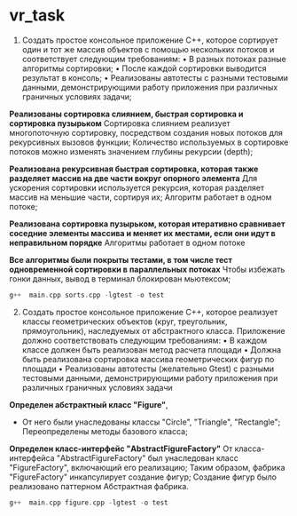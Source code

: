 # vr_task

1. Создать простое консольное приложение C++, которое сортирует один и тот же массив объектов с помощью нескольких потоков и соответствует следующим требованиям:
•	В разных потоках разные алгоритмы сортировки;
•	После каждой сортировки выводится результат в консоль;
•	Реализованы автотесты с разными тестовыми данными, демонстрирующими работу приложения при различных граничных условиях задачи;

**Реализованы сортировка слиянием, быстрая сортировка и сортировка пузырьком**
Сортировка слиянием реализует многопоточную сортировку, посредством создания новых потоков для рекурсивных вызовов функции;
Количество используемых в сортировке потоков можно изменять значением глубины рекурсии (depth);

**Реализована рекурсивная быстрая сортировка, которая также разделяет массив на две части вокруг опорного элемента**
Для ускорения сортировки используется рекурсия, которая разделяет массив на меньшие части, сортируя их;
Алгоритм работает в одном потоке;

**Реализована сортировка пузырьком, которая итеративно сравнивает соседние элементы массива и меняет их местами, если они идут в неправильном порядке**
Алгоритмы работает в одном потоке

**Все алгоритмы были покрыты тестами, в том числе тест одновременной сортировки в параллельных потоках**
Чтобы избежать гонки данных, вывод в терминал блокирован мьютексом;

```cpp
g++  main.cpp sorts.cpp -lgtest -o test
```

2. Создать простое консольное приложение C++, которое реализует классы геометрических объектов (круг, треугольник, прямоугольник), наследуемых от абстрактного класса. Приложение должно соответствовать следующим требованиям:
•	В каждом классе должен быть реализован метод расчета площади
•	Должна быть реализована сортировка массива геометрических фигур по площади
•	Реализованы автотесты (желательно Gtest) с разными тестовыми данными, демонстрирующими работу приложения при различных граничных условиях задачи

**Определен абстрактный класс "Figure"**, 
- От него были унаследованы классы "Circle", "Triangle", "Rectangle";
Переопределены методы базового класса;

**Определен класс-интерфейс "AbstractFigureFactory"**
От класса-интерфейса "AbstractFigureFactory" был унаследован класс "FigureFactory", включающий его реализацию;
Таким образом, фабрика "FigureFactory" инкапсулирует создание фигур;
Создание фигур было реализовано паттерном Абстрактная фабрика.

```cpp
g++  main.cpp figure.cpp -lgtest -o test
```
